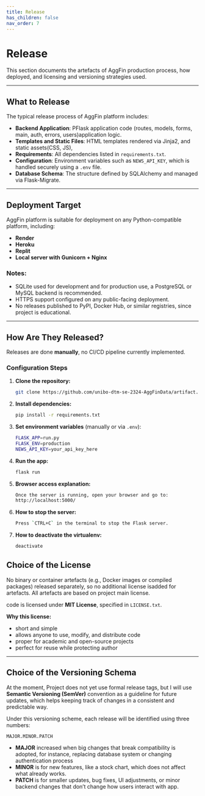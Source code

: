 ```yaml
---
title: Release
has_children: false
nav_order: 7
---
```


# Release

This section documents the artefacts of AggFin production process, how deployed, and licensing and versioning strategies used.

---

## What to Release

The typical release process of AggFin platform includes:

- **Backend Application**: PFlask application code (routes, models, forms, main, auth, errors, users)application logic.
- **Templates and Static Files**: HTML templates rendered via Jinja2, and static assets(CSS, JS),
- **Requirements**: All dependencies listed in `requirements.txt`.
- **Configuration**: Environment variables such as `NEWS_API_KEY`, which is handled securely using a `.env` file.
- **Database Schema**: The structure defined by SQLAlchemy and managed via Flask-Migrate.

---

## Deployment Target

AggFin platform is suitable for deployment on any Python-compatible platform, including:

- **Render**
- **Heroku**
- **Replit**
- **Local server with Gunicorn + Nginx**

### Notes:
- SQLite used for development and for production use, a PostgreSQL or MySQL backend is recommended.
- HTTPS support configured on any public-facing deployment.
- No releases published to PyPI, Docker Hub, or similar registries, since project is educational.


---

## How Are They Released?

Releases are done **manually**, no CI/CD pipeline currently implemented.

### Configuration Steps

1. **Clone the repository:**
   ```bash
   git clone https://github.com/unibo-dtm-se-2324-AggFinData/artifact.git
   ```

2. **Install dependencies:**
   ```bash
   pip install -r requirements.txt
   ```

3. **Set environment variables** (manually or via `.env`):
   ```bash
   FLASK_APP=run.py
   FLASK_ENV=production
   NEWS_API_KEY=your_api_key_here
   ```

4. **Run the app:**
   ```bash
   flask run
   ```

5. **Browser access explanation:**
    ```bash
    Once the server is running, open your browser and go to:
    http://localhost:5000/
    ```

6. **How to stop the server:**
    ```bash
    Press `CTRL+C` in the terminal to stop the Flask server.
    ```
7. **How to deactivate the virtualenv:**
    ```bash
    deactivate
    ```

## Choice of the License


No binary or container artefacts (e.g., Docker images or compiled packages) released separately, so no additional license isadded for artefacts. All artefacts are based on project main license.


code is licensed under **MIT License**, specified in `LICENSE.txt`.

**Why this license:**

- short and simple
- allows anyone to use, modify, and distribute code
- proper for academic and open-source projects
- perfect for reuse while protecting author

---

## Choice of the Versioning Schema

At the moment, Project does not yet use formal release tags, but I will use **Semantic Versioning (SemVer)** convention as a guideline for future updates, which helps keeping track of changes in a consistent and predictable way.

Under this versioning scheme, each release will be identified using three numbers:
```
MAJOR.MINOR.PATCH
```

- **MAJOR** increased when big changes that break compatibility is adopted, for instance, replacing database system or changing authentication process
- **MINOR** is for new features, like a stock chart, which does not affect what already works.
- **PATCH** is for smaller updates, bug fixes, UI adjustments, or minor backend changes that don’t change how users interact with app.